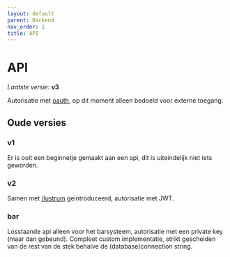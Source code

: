 ```yaml
---
layout: default
parent: Backend
nav_order: 1
title: API
---
```


# API

*Laatste versie:* **v3**

Autorisatie met [oauth](../onderdelen/oauth.md), op dit moment alleen bedoeld voor externe toegang.

## Oude versies

### v1

Er is ooit een beginnetje gemaakt aan een api, dit is uiteindelijk niet iets geworden.

### v2

Samen met [/lustrum](https://github.com/csrdelft/lustrum) geintroduceerd, autorisatie met JWT.

### bar

Losstaande api alleen voor het barsysteem, autorisatie met een private key (maar dan gebeund). Compleet custom implementatie, strikt gescheiden van de rest van de stek behalve de (database)connection string.
